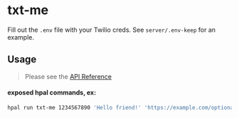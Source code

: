 # txt-me

Fill out the `.env` file with your Twilio creds. See `server/.env-keep` for an example.

## Usage
> Please see the [API Reference](./API.md)

#### exposed hpal commands, ex:

```sh
hpal run txt-me 1234567890 'Hello friend!' 'https://example.com/optional/mms/url'
```
